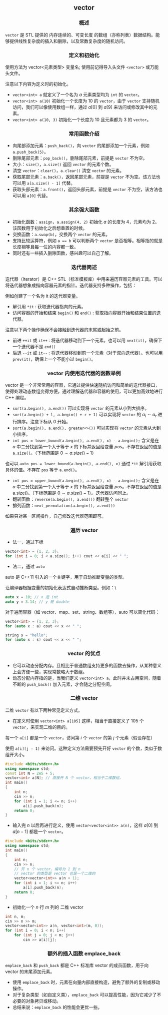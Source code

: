 
## <center>vector<center/>

### <center>概述<center/>

`vector` 是 STL 提供的 内存连续的、可变长度 的数组（亦称列表）数据结构。能够提供线性复杂度的插入和删除，以及常数复杂度的随机访问。

### <center>定义和初始化<center/>

使用方法为 vector<元素类型> 变量名; 使用前记得导入头文件 `<vector>` 或万能头文件。

注意以下内容为定义时的初始化。

* `vector<int> a` 就定义了一个名为 $a$ 元素类型均为 `int` 的 `vector`。
* `vector<int> a(10)` 初始化一个长度为 $10$ 的 `vector`，由于 `vector` 支持随机访问，我们可以像使用数组一样，通过 $a[0]$ 到 $a[9]$ 来访问或修改其中的元素。
* `vector<int> a(10, 3)` 初始化一个长度为 $10$ 且元素都为 $3$ 的 `vector`。

### <center>常用函数介绍<center/>

* 向尾部添加元素：`push_back()`，向 `vector` 的尾部添加一个元素，例如 `a.push_back(5)`。
* 删除尾部元素：`pop_back()`，删除尾部元素，前提是 `vector` 不为空。
* 大小：`size()`，`a.size()` 返回 `vector` 的元素个数。
* 清空 `vector`：`clear()`，`a.clear()` 清空 `vector` 的元素。
* 获取尾部元素：`a.back()`，返回尾部元素，前提是 `vector` 不为空。该方法也可以用 `a[a.size() - 1]` 代替。
* 获取头部元素：`a.front()`，返回头部元素，前提是 `vector` 不为空，该方法也可以用 `a[0]` 代替。

### <center>其余强大函数<center/>

* 初始化函数：`assign`，`a.assign(4, 2)` 初始化 $a$ 的长度为 $4$，元素均为 $2$。该函数用于初始化之后想重置的时候。
* 交换函数：`a.swap(b)`，交换两个 `vector` 的元素。
* 支持比较运算符，例如 `a == b` 可以判断两个 `vector` 是否相等。相等指的就是长度相等且每一位的内容都一致。
* 同时还有一些插入删除函数，感兴趣可以自己了解。

### <center>迭代器简述<center/>

迭代器（Iterator）是 C++ STL（标准模板库）中用来遍历容器元素的工具。可以将迭代器想象成指向容器元素的指针。迭代器支持多种操作，包括：

例如创建了一个名为 it 的迭代器变量。

* 解引用 `*it` : 获取迭代器指向的元素。
* 访问容器的开始和结束 `begin()` 和 `end()` : 获取指向容器开始和结束位置的迭代器。

注意以下两个操作确保不会接触到迭代器的末尾或起始之前。

* 前进 `++it` 或 `it++` : 将迭代器移动到下一个元素。也可以用 `next(it)`，确保下一个迭代器不是 `end()`
* 后退 `--it` 或 `it--` : 将迭代器移动到前一个元素（对于双向迭代器）。也可以用 `prev(it)`，确保上一个不能小过 `begin()`。

### <center>vector 内使用迭代器的函数举例<center/>

vector 是一个非常常用的容器，它通过提供快速随机访问和简单的迭代器接口，使得处理动态数组变得方便。通过理解迭代器和容器的使用，可以更加高效地进行 C++ 编程。

* `sort(a.begin(), a.end())` 可以实现将 `vector` 的元素从小到大排序。
* `sort(a.begin() + l, a.begin() + r + 1)` 可以实现将 `vector` 的 $a_l\sim a_r$ 进行排序。注意下标从 $0$ 开始。
* `sort(a.begin(), a.end(), greater<>())` 可以实现将 `vector` 的元素从大到小排序。
* `int pos = lower_bound(a.begin(), a.end(), x) - a.begin();` 含义是在 $a$ 中二分找到第一个大于等于 $x$ 的下标并返回给变量 $pos$。不存在返回的值是 `a.size()`。（下标范围是 $0\sim a.size() - 1$）

也可以 `auto pos = lower_bound(a.begin(), a.end(), x)` 通过 `*it` 解引用获取具体的值。不存在 `pos` 等于 `a.end()`。

* `int pos = upper_bound(a.begin(), a.end(), x) - a.begin();` 含义是在 $a$ 中二分找到第一个大于等于 $x$ 的下标并返回给变量 $pos$。不存在返回的值是 a.size()。（下标范围是 $0\sim a.size() - 1$）。迭代器访问同上。
* 翻转函数：`reverse(a.begin(), a.end())` 翻转整个 `vector`
* 排列函数：`next_permutation(a.begin(), a.end())`

如果只对某一区间操作，自己修改迭代器范围即可。

### <center>遍历 vector<center/>

* 法一，通过下标

```cpp
vector<int> = {1, 2, 3};
for (int i = 0; i < a.size(); i++) cout << a[i] << " ";
```

* 法二，通过 `auto`

auto 是 C++11 引入的一个关键字，用于自动推断变量的类型。

让编译器根据变量的初始化表达式自动推断类型。例如：\\

```cpp
auto x = 10; // x 是 int
auto y = 3.14; // y 是 double
```

对于遍历容器（如 vector、map、set、string、数组等），auto 可以简化代码：

```cpp
vector<int> = {1, 2, 3};
for (auto x : a) cout << x << " ";

string s = "hello";
for (auto x : s) cout << x << " ";
```

### <center>vector 的优点<center/>

* 它可以动态分配内存。且相比于普通数组支持更多的函数去操作，从某种意义上会方便一些，实现常数略大于数组。
* 动态分配内存指的是，当我们定义 `vector<int> a`，此时并未占用空间，随着不断的 `push_back()` 加入元素，才会随之分配空间。

### <center>二维 vector<center/>

二维 `vector` 有以下两种常见定义方式。

* 在定义时使用 `vector<int> a[105]` 这样，相当于直接定义了 $105$ 个 `vector`，来实现二维的目的。

每一个 `a[i]` 都是一个 `vector`，访问第 $i$ 个 `vector` 的第 $j$ 个元素（假设存在）

使用 `a[i][j - 1]` 来访问。这种定义方法需要预先开好 `vector` 的个数，类似于数组开大小。

```cpp
#include <bits/stdc++.h>
using namespace std;
const int N = 2e5 + 5; 
vector<int> a[N]; // 直接开 N 个 vector，相当于二维数组。
int main()
{
    int n;
    cin >> n;
    for (int i = 1; i <= n; i++)
        a[i].push_back(n);
    return 0;
}
```

* 输入完 $n$ 以后再进行定义，使用 `vector<vector<int>> a(n)`，这样 $a[0]$ 到 $a[n-1]$ 都是一个 `vector`。

```cpp
#include <bits/stdc++.h>
using namespace std;
int main()
{
    int n;
    cin >> n;
    // 开 n 个 vector，编号为 1 到 n
    // vector 的类型是 vector 也是一个二维的
    vector<vector<int>> a(n + 1);
    for (int i = 1; i <= n; i++)
        a[i].push_back(n);
    return 0;
}
```

* 初始化一个 $n$ 行 $m$ 列的 二维 vector

```cpp
int n, m;
cin >> n >> m;
vector<vector<int>> a(n, vector<int>(m, 0));
for (int i = 0; i < n; i++)
    for (int j = 0; j < m; j++)
        cin >> a[i][j];
```

### <center>额外的插入函数 emplace_back<center/>

`emplace_back` 和 `push_back` 都是 C++ 标准库 vector 的成员函数，用于向 vector 的末尾添加元素。

* 使用 `emplace_back` 时，元素在向量内部直接构造，避免了额外的复制或移动操作。
* 对于复杂类型（如自定义类），`emplace_back` 可以提高性能，因为它减少了不必要的对象拷贝或移动。
* 总结来说：`emplace_back` 的性能会更优一些。